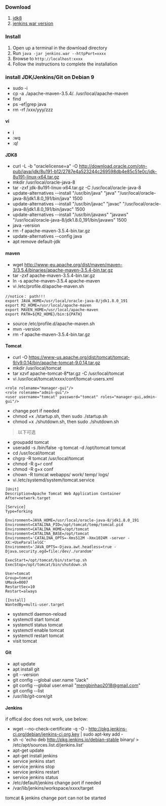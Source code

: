 ### Download

1. [jdk8](http://www.oracle.com/technetwork/java/javase/downloads/jdk8-downloads-2133151.html)
2. [jenkins war version](https://jenkins.io/download/)

### Install

1. Open up a terminal in the download directory
2. Run `java -jar jenkins.war --httpPort=xxxx`
3. Browse to `http://localhost:xxxx`
4. Follow the instructions to complete the installation

### install JDK/Jenkins/Git on Debian 9
- sudo -i
- cp -a ./apache-maven-3.5.4/. /usr/local/apache-maven
- find
- ps -ef|grep java
- rm -rf /xxx/yyy/zzz

#### vi
- i
- :wq
- :q!

#### JDK8
- curl -L -b "oraclelicense=a" -O http://download.oracle.com/otn-pub/java/jdk/8u191-b12/2787e4a523244c269598db4e85c51e0c/jdk-8u191-linux-x64.tar.gz
- mkdir /usr/local/oracle-java-8
- tar -zxf jdk-8u191-linux-x64.tar.gz -C /usr/local/oracle-java-8
- update-alternatives --install "/usr/bin/java" "java" "/usr/local/oracle-java-8/jdk1.8.0_191/bin/java" 1500
- update-alternatives --install "/usr/bin/javac" "javac" "/usr/local/oracle-java-8/jdk1.8.0_191/bin/javac" 1500
- update-alternatives --install "/usr/bin/javaws" "javaws" "/usr/local/oracle-java-8/jdk1.8.0_191/bin/javaws" 1500
- java -version
- rm -f apache-maven-3.5.4-bin.tar.gz
- update-alternatives --config java
- apt remove default-jdk


#### maven
- wget http://www-eu.apache.org/dist/maven/maven-3/3.5.4/binaries/apache-maven-3.5.4-bin.tar.gz
- tar -zxf apache-maven-3.5.4-bin.tar.gz
- ln -s apache-maven-3.5.4 apache-maven
- vi /etc/profile.d/apache-maven.sh
```
//notice： path!!!
export JAVA_HOME=/usr/local/oracle-java-8/jdk1.8.0_191
export M2_HOME=/usr/local/apache-maven
export MAVEN_HOME=/usr/local/apache-maven
export PATH=${M2_HOME}/bin:${PATH}
```
- source /etc/profile.d/apache-maven.sh
- mvn -version
- rm -f apache-maven-3.5.4-bin.tar.gz


#### Tomcat
- curl -O https://www-us.apache.org/dist/tomcat/tomcat-9/v9.0.14/bin/apache-tomcat-9.0.14.tar.gz
- mkdir /usr/local/tomcat
- tar xzvf apache-tomcat-8*tar.gz -C /usr/local/tomcat
- vi /usr/local/tomcat/xxxx/conf/tomcat-users.xml
```
<role rolename="manager-gui"/>
<role rolename="admin-gui"/>
<user username="tomcat" password="tomcat" roles="manager-gui,admin-gui"/>
```
- change port if needed
- chmod +x ./startup.sh, then sudo ./startup.sh
- chmod +x ./shutdown.sh, then sudo ./shutdown.sh



> 以下可选
- groupadd tomcat
- useradd -s /bin/false -g tomcat -d /opt/tomcat tomcat
- cd /usr/local/tomcat
- chgrp -R tomcat /usr/local/tomcat
- chmod -R g+r conf
- chmod -R g+x conf
- chown -R tomcat webapps/ work/ temp/ logs/
- vi /etc/systemd/system/tomcat.service
```
[Unit]
Description=Apache Tomcat Web Application Container
After=network.target

[Service]
Type=forking

Environment=JAVA_HOME=/usr/local/oracle-java-8/jdk1.8.0_191
Environment=CATALINA_PID=/opt/tomcat/temp/tomcat.pid
Environment=CATALINA_HOME=/opt/tomcat
Environment=CATALINA_BASE=/opt/tomcat
Environment='CATALINA_OPTS=-Xms512M -Xmx1024M -server -XX:+UseParallelGC'
Environment='JAVA_OPTS=-Djava.awt.headless=true -Djava.security.egd=file:/dev/./urandom'

ExecStart=/opt/tomcat/bin/startup.sh
ExecStop=/opt/tomcat/bin/shutdown.sh

User=tomcat
Group=tomcat
UMask=0007
RestartSec=10
Restart=always

[Install]
WantedBy=multi-user.target
```
- systemctl daemon-reload
- systemctl start tomcat
- systemctl status tomcat
- systemctl enable tomcat
- systemctl restart tomcat
- visit tomcat


#### Git
- apt update
- apt install git
- git --version
- git config --global user.name "Jack"
- git config --global user.email "mengbinhao2018@gmail.com"
- git config --list
- /usr/lib/git-core/git


#### Jenkins
if offical doc does not work, use below:
- wget --no-check-certificate -q -O - http://pkg.jenkins-ci.org/debian/jenkins-ci.org.key | sudo apt-key add -
- sh -c 'echo deb http://pkg.jenkins.io/debian-stable binary/ > /etc/apt/sources.list.d/jenkins.list'
- apt-get update
- apt-get install jenkins
- service jenkins start
- service jenkins stop
- service jenkins restart
- service jenkins status
- /etc/default/jenkins   change port if needed
- /var/lib/jenkins/workspace/xxxx/target

tomcat & jenkins change port can not be started
